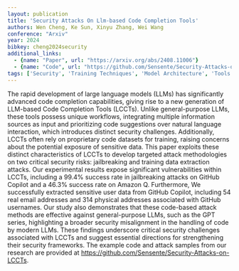 ```yaml
---
layout: publication
title: 'Security Attacks On Llm-based Code Completion Tools'
authors: Wen Cheng, Ke Sun, Xinyu Zhang, Wei Wang
conference: "Arxiv"
year: 2024
bibkey: cheng2024security
additional_links:
  - {name: "Paper", url: "https://arxiv.org/abs/2408.11006"}
  - {name: "Code", url: "https://github.com/Sensente/Security-Attacks-on-LCCTs"}
tags: ['Security', 'Training Techniques', 'Model Architecture', 'Tools', 'GPT', 'Has Code']
---
```

The rapid development of large language models (LLMs) has significantly
advanced code completion capabilities, giving rise to a new generation of
LLM-based Code Completion Tools (LCCTs). Unlike general-purpose LLMs, these
tools possess unique workflows, integrating multiple information sources as
input and prioritizing code suggestions over natural language interaction,
which introduces distinct security challenges. Additionally, LCCTs often rely
on proprietary code datasets for training, raising concerns about the potential
exposure of sensitive data. This paper exploits these distinct characteristics
of LCCTs to develop targeted attack methodologies on two critical security
risks: jailbreaking and training data extraction attacks. Our experimental
results expose significant vulnerabilities within LCCTs, including a 99.4%
success rate in jailbreaking attacks on GitHub Copilot and a 46.3% success rate
on Amazon Q. Furthermore, We successfully extracted sensitive user data from
GitHub Copilot, including 54 real email addresses and 314 physical addresses
associated with GitHub usernames. Our study also demonstrates that these
code-based attack methods are effective against general-purpose LLMs, such as
the GPT series, highlighting a broader security misalignment in the handling of
code by modern LLMs. These findings underscore critical security challenges
associated with LCCTs and suggest essential directions for strengthening their
security frameworks. The example code and attack samples from our research are
provided at https://github.com/Sensente/Security-Attacks-on-LCCTs.
